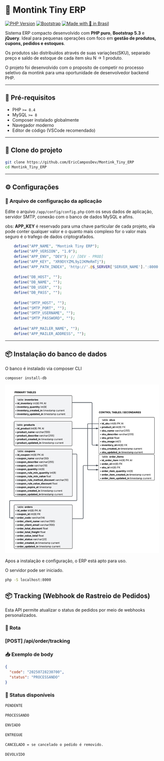 # 🧮 Montink Tiny ERP

[![PHP Version](https://img.shields.io/badge/PHP-8.4-blue)](https://www.php.net/releases/8_4_0.php)
[![Bootstrap](https://img.shields.io/badge/Bootstrap-5.3-purple)](https://getbootstrap.com/)
[![Made with 💙 in Brasil](https://img.shields.io/badge/Feito%20com-amor%20no%20Brasil-green)](https://github.com/EricCamposDev)

Sistema ERP compacto desenvolvido com **PHP puro**, **Bootstrap 5.3** e **jQuery**. Ideal para pequenas operações com foco em **gestão de produtos, cupons,  pedidos e estoques**.

Os produtos são distribuidos através de suas variações(SKU), separado preço e saldo de estoque de cada item sku N -> 1 produto.

O projeto foi desenvolvido com o proposito de competir no processo seletivo da montink para uma oportunidade de desenvolvedor backend PHP.

---

## 🧬 Pré-requisitos

- PHP `>= 8.4`
- MySQL `>= 8`
- Composer instalado globalmente
- Navegador moderno
- Editor de código (VSCode recomendado)

---

## 🔗 Clone do projeto

```bash
git clone https://github.com/EricCamposDev/Montink_Tiny_ERP
cd Montink_Tiny_ERP
```

---

## ⚙️ Configurações

### 🔧 Arquivo de configuração da aplicação

Edite o arquivo `/app/config/config.php` com os seus dados de aplicação, servidor SMTP, conexão com o banco de dados MySQL e afins.

obs: **APP_KEY** é reservado para uma chave particular de cada projeto, ela pode conter qualquer valor e o quanto mais complexo for o valor mais seguro é o trafego de dados criptografados.

```php
    define("APP_NAME", "Montink Tiny ERP");
    define("APṔ_VERSION", "1.0");
    define("APP_ENV", "DEV"); // [DEV - PROD]
    define("APP_KEY", "XR9DtYZML9y2JKMeRmTj");
    define("APP_PATH_INDEX", 'http://'.@$_SERVER['SERVER_NAME'].':8000');

    define("DB_HOST", "");
    define("DB_NAME", "");
    define("DB_USER", "");
    define("DB_PASS", "");

    define("SMTP_HOST", "");
    define("SMTP_PORT", "");
    define("SMTP_USERNAME", "");
    define("SMTP_PASSWORD", "");

    define("APP_MAILER_NAME", "");
    define("APP_MAILER_ADDRESS", "");
```

---

## 📦 Instalação do banco de dados

O banco é instalado via composer CLI

```bash
composer install-db
```

![Modelagem de banco](public/images/tiny-diagram.png)

Apos a instalação e configuração, o ERP está apto para uso.

O servidor pode ser iniciado.

```bash
php -S localhost:8000
```

## 📦 Tracking (Webhook de Rastreio de Pedidos)

Esta API permite atualizar o status de pedidos por meio de webhooks personalizados.

### 🔗 Rota

### [POST] /api/order/tracking


### 📥 Exemplo de body

```json
{
  "code": "20250728230700",
  "status": "PROCESSANDO"
}
```
### 🧾 Status disponíveis

    PENDENTE

    PROCESSANDO

    ENVIADO

    ENTREGUE

    CANCELADO = se cancelado o pedido é removido.

    DEVOLVIDO
